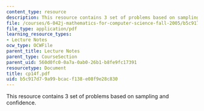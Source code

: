 ```yaml
---
content_type: resource
description: This resource contains 3 set of problems based on sampling and confidence.
file: /courses/6-042j-mathematics-for-computer-science-fall-2005/b5c917d79a99bcacf138e08f9e28c830_cp14f.pdf
file_type: application/pdf
learning_resource_types:
- Lecture Notes
ocw_type: OCWFile
parent_title: Lecture Notes
parent_type: CourseSection
parent_uid: 560d0fc0-0a7a-0ab0-26b1-b8fe9fc17391
resourcetype: Document
title: cp14f.pdf
uid: b5c917d7-9a99-bcac-f138-e08f9e28c830
---
```

This resource contains 3 set of problems based on sampling and confidence.

